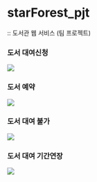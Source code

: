 # starForest_pjt
:: 도서관 웹 서비스 (팀 프로젝트)

<h3>도서 대여신청</h3>
<img src="https://user-images.githubusercontent.com/105274863/201274172-e8fa4183-0291-43da-b122-f6f2798a9d29.gif"> </img>

<h3>도서 예약</h3>
<img src="https://user-images.githubusercontent.com/105274863/201273994-a4b69aa5-8950-44ff-af31-94294acd662f.gif"></img>

<h3>도서 대여 불가</h3>
<img src="https://user-images.githubusercontent.com/105274863/201274265-f15ed948-f48c-4866-9c2c-9c47967469cb.gif"></img>

<h3>도서 대여 기간연장</h3>
<img src="https://user-images.githubusercontent.com/105274863/201275665-fc586ffd-b4fc-40e0-8cc8-b4089a378fa3.gif"></img>
